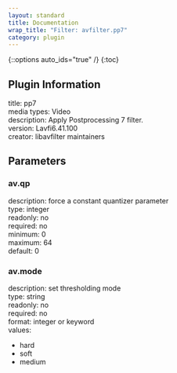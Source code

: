 ```yaml
---
layout: standard
title: Documentation
wrap_title: "Filter: avfilter.pp7"
category: plugin
---
```

{::options auto_ids="true" /}
{:toc}

## Plugin Information

title: pp7  
media types:
Video  
description: Apply Postprocessing 7 filter.  
version: Lavfi6.41.100  
creator: libavfilter maintainers  

## Parameters

### av.qp

  
description:
force a constant quantizer parameter  
type: integer  
readonly: no  
required: no  
minimum: 0  
maximum: 64  
default: 0  

### av.mode

  
description:
set thresholding mode  
type: string  
readonly: no  
required: no  
format: integer or keyword  
values:  
* hard
* soft
* medium

